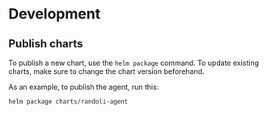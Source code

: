 # Development

## Publish charts

To publish a new chart, use the `helm package` command.
To update existing charts, make sure to change the chart version beforehand.

As an example, to publish the agent, run this:
```
helm package charts/randoli-agent 
```